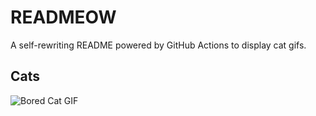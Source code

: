 # READMEOW

A self-rewriting README powered by GitHub Actions to display cat gifs.

## Cats

![Bored Cat GIF](https://media3.giphy.com/media/v1.Y2lkPTlhY2QwMmRhYXU5ZG5mNXU3MGl5Y3VieWRvcmZnY2U1NGpiYTR0eXMxbGo2b24ydCZlcD12MV9naWZzX3NlYXJjaCZjdD1n/mlvseq9yvZhba/200.gif)
